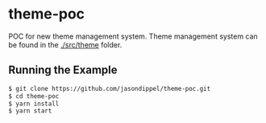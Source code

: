 # theme-poc

POC for new theme management system. Theme management system can be found in the [./src/theme](./src/theme) folder.

## Running the Example

```bash
$ git clone https://github.com/jasondippel/theme-poc.git
$ cd theme-poc
$ yarn install
$ yarn start
```
